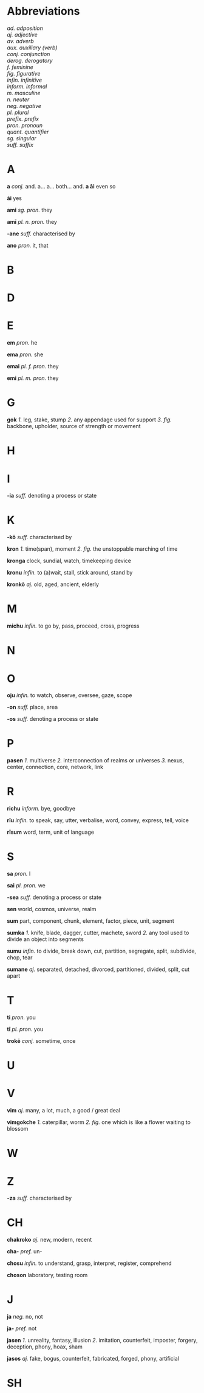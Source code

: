 # Abbreviations
_ad. adposition_  
_aj. adjective_  
_av. adverb_  
_aux. auxiliary (verb)_  
_conj. conjunction_  
_derog. derogatory_  
_f. feminine_  
_fig. figurative_  
_infin. infinitive_  
_inform. informal_  
_m. masculine_  
_n. neuter_  
_neg. negative_  
_pl. plural_  
_prefix. prefix_  
_pron. pronoun_  
_quant. quantifier_  
_sg. singular_  
_suff. suffix_  

# A

**a** _conj._ and. a... a... both... and. **a āi** even so

**āi** yes

**ami** _sg. pron._ they

**amī** _pl. n. pron._ they 

**-ane** _suff._ characterised by

**ano** _pron._ it, that

# B

# D

# E

**em** _pron._ he 

**ema** _pron._ she

**emai** _pl. f. pron._ they

**emi** _pl. m. pron._ they

# G

**gok** _1._ leg, stake, stump _2._ any appendage used for support _3. fig._ backbone, upholder, source of strength or movement
 
# H

# I

**-ia** _suff._ denoting a process or state

# K

**-kō** _suff._ characterised by

**kron** _1._ time(span), moment _2._ _fig._ the unstoppable marching of time

**kronga** clock, sundial, watch, timekeeping device

**kronu** _infin._ to (a)wait, stall, stick around, stand by

**kronkō** _aj._ old, aged, ancient, elderly

# M

**michu** _infin._ to go by, pass, proceed, cross, progress

# N

# O

**oju** _infin._ to watch, observe, oversee, gaze, scope

**-on** _suff._ place, area

**-os** _suff._ denoting a process or state

# P

**pasen** _1._ multiverse _2._ interconnection of realms or universes _3._ nexus, center, connection, core, network, link

# R

**richu** _inform._ bye, goodbye

**rīu** _infin._ to speak, say, utter, verbalise, word, convey, express, tell, voice

**rīsum** word, term, unit of language

# S

**sa** _pron._ I 

**sai** _pl. pron._ we

**-sea** _suff._ denoting a process or state

**sen** world, cosmos, universe, realm

**sum** part, component, chunk, element, factor, piece, unit, segment

**sumka** _1._ knife, blade, dagger, cutter, machete, sword _2._ any tool used to divide an object into segments

**sumu** _infin._ to divide, break down, cut, partition, segregate, split, subdivide, chop, tear

**sumane** _aj._ separated, detached, divorced, partitioned, divided, split, cut apart

# T

**ti** _pron._ you

**tī** _pl. pron._ you

**trokē** _conj._ sometime, once

# U

# V

**vim** _aj._ many, a lot, much, a good / great deal

**vimgokche** _1._ caterpillar, worm _2. fig._ one which is like a flower waiting to blossom 

# W

# Z

**-za** _suff._ characterised by

# CH

**chakroko** _aj._ new, modern, recent

**cha-** _pref._ un-

**chosu** _infin._ to understand, grasp, interpret, register, comprehend

**choson** laboratory, testing room

# J

**ja** _neg._ no, not

**ja-** _pref._ not

**jasen** _1._ unreality, fantasy, illusion _2._ imitation, counterfeit, imposter, forgery, deception, phony, hoax, sham

**jasos** _aj._ fake, bogus, counterfeit, fabricated, forged, phony, artificial

# SH
